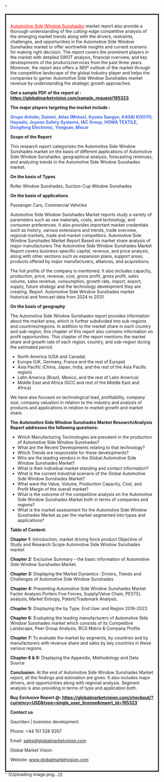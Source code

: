"<div style='border: 3px solid black; padding: 1em;'>

<a style='color: #ff0000;' href='https://globalmarketvision.com/reports/global-automotive-side-window-sunshades-market/195323'>Automotive Side Window Sunshades</a> market report also provide a thorough understanding of the cutting-edge competitive analysis of the emerging market trends along with the drivers, restraints, challenges, and opportunities in the Automotive Side Window Sunshades market to offer worthwhile insights and current scenario for making right decision. The report covers the prominent players in the market with detailed SWOT analysis, financial overview, and key developments of the products/services from the past three years. Moreover, the report also offers a 360º outlook of the market through the competitive landscape of the global industry player and helps the companies to garner Automotive Side Window Sunshades market revenue by understanding the strategic growth approaches.

<strong>Get a sample PDF of the report at </strong><strong>:</strong><strong> <a style='color: #ff0000;' href='https://globalmarketvision.com/sample_request/195323?utm_source=linkedinPulse&utm_medium=Dhiraj&utm_campaign=Dhiraj'><strong>https://globalmarketvision.com/sample_request/195323</strong></a></strong>

<strong>The major players targeting the market include :</strong>

<strong style='color: #4169e1;'>Grupo Antolin, Daimei, Atlas (Motus), Kyowa Sangyo, KASAI KOGYO, Hayashi, Joyson Safety Systems, IAC Group, HOWA TEXTILE, Dongfeng Electronic, Yongsan, Mecai</strong>

<strong>Scope of the Report</strong>

This research report categorizes the Automotive Side Window Sunshades market on the basis of different applications of Automotive Side Window Sunshades, geographical analysis, forecasting revenues, and analyzing trends in the Automotive Side Window Sunshades market.

<strong>On the basis of Types</strong>

Roller Window Sunshades, Suction-Cup Window Sunshades

<strong>On the basis of applications</strong>

Passenger Cars, Commercial Vehicles

Automotive Side Window Sunshades Market reports study a variety of parameters such as raw materials, costs, and technology, and consumer preferences. It also provides important market credentials such as history, various extensions and trends, trade overview, regional markets, trade and market competitors. Automotive Side Window Sunshades Market Report Based on market share analysis of major manufacturers The Automotive Side Window Sunshades Market Report covers business-specific capital, revenue, and price analysis, along with other sections such as expansion plans, support areas, products offered by major manufacturers, alliances, and acquisitions.

The full profile of the company is mentioned. It also includes capacity, production, price, revenue, cost, gross profit, gross profit, sales volume, sales revenue, consumption, growth rate, import, export, supply, future strategy and the technology development they are creating. Report. Automotive Side Window Sunshades market historical and forecast data from 2024 to 2031.

<strong>On the basis of geography</strong>

The Automotive Side Window Sunshades report provides information about the market area, which is further subdivided into sub-regions and countries/regions. In addition to the market share in each country and sub-region, this chapter of this report also contains information on profit opportunities. This chapter of the report mentions the market share and growth rate of each region, country, and sub-region during the estimated period.
<ul>
  <li>North America (USA and Canada)</li>
  <li>Europe (UK, Germany, France and the rest of Europe)</li>
  <li>Asia Pacific (China, Japan, India, and the rest of the Asia Pacific region)</li>
  <li>Latin America (Brazil, Mexico, and the rest of Latin America)</li>
  <li>Middle East and Africa (GCC and rest of the Middle East and Africa)</li>
</ul>
We have also focused on technological lead, profitability, company size, company valuation in relation to the industry and analysis of products and applications in relation to market growth and market share.

<strong>The Automotive Side Window Sunshades Market Research/Analysis Report addresses the following questions:</strong>
<ul>
  <li>Which Manufacturing Technologies are prevalent in the production of Automotive Side Window Sunshades?</li>
  <li>What are the Recent Developments relating to that technology?</li>
  <li>Which Trends are responsible for these developments?</li>
  <li>Who are the leading vendors in the Global Automotive Side Window Sunshades Market?</li>
  <li>What is their individual market standing and contact information?</li>
  <li>What is the current industrial scenario of the Global Automotive Side Window Sunshades Market?</li>
  <li>What were the Value, Volume, Production Capacity, Cost, and Profit Margin of the overall market?</li>
  <li>What is the outcome of the competitive analysis on the Automotive Side Window Sunshades Market both in terms of companies and regions?</li>
  <li>What is the market assessment for the Automotive Side Window Sunshades Market as per the market segmented into types and applications?</li>
</ul>
<strong>Table of Content:</strong>

<strong>Chapter 1:</strong> Introduction, market driving force product Objective of Study and Research Scope Automotive Side Window Sunshades market

<strong>Chapter 2:</strong> Exclusive Summary – the basic information of Automotive Side Window Sunshades Market.

<strong>Chapter 3:</strong> Displaying the Market Dynamics- Drivers, Trends and Challenges of Automotive Side Window Sunshades

<strong>Chapter 4:</strong> Presenting Automotive Side Window Sunshades Market Factor Analysis Porters Five Forces, Supply/Value Chain, PESTEL analysis, Market Entropy, Patent/Trademark Analysis.

<strong>Chapter 5:</strong> Displaying the by Type, End User and Region 2016-2023

<strong>Chapter 6:</strong> Evaluating the leading manufacturers of Automotive Side Window Sunshades market which consists of its Competitive Landscape, Peer Group Analysis, BCG Matrix &amp; Company Profile

<strong>Chapter 7: </strong>To evaluate the market by segments, by countries and by manufacturers with revenue share and sales by key countries in these various regions.

<strong>Chapter 8 &amp; 9:</strong> Displaying the Appendix, Methodology and Data Source

<strong>Conclusion:</strong> At the end of Automotive Side Window Sunshades Market report, all the findings and estimation are given. It also includes major drivers, and opportunities along with regional analysis. Segment analysis is also providing in terms of type and application both.

<strong>Buy Exclusive Report @: <strong><a style='color: #ff0000;' href='https://globalmarketvision.com/checkout/?currency=USD&type=single_user_license&report_id=195323?utm_source=linkedinPulse&utm_medium=Dhiraj&utm_campaign=Dhiraj'>https://globalmarketvision.com/checkout/?currency=USD&type=single_user_license&report_id=195323</a></strong></strong>

<strong>Contact us</strong>

Gauridavi | business development

Phone: +44 151 528 9267

Email: <a href='mailto:sales@globalmarketvision.com'>sales@globalmarketvision.com</a>

Global Market Vision

Website: <a href='http://www.globalmarketvision.com/'>www.globalmarketvision.com</a>

</div>"
![Uploading image.png…]()
